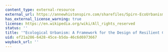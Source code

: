 ```yaml
---
content_type: external-resource
external_url: https://annewhistonspirn.com/sharefiles/Spirn-EcoUrbanism-2012.pdf
has_external_license_warning: true
license: https://en.wikipedia.org/wiki/All_rights_reserved
status: ''
title: '"Ecological Urbanism: A Framework for the Design of Resilient Cities." (PDF)'
uid: ef21a286-6428-45ce-b5da-46c6d6973667
wayback_url: ''
---
```

